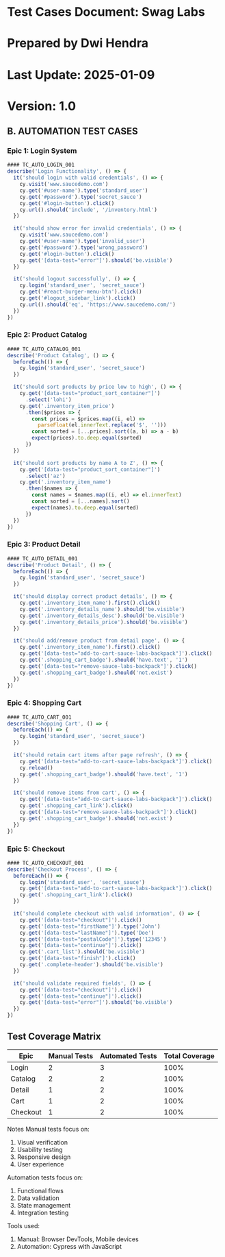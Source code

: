 # Test Cases Document: Swag Labs
# Prepared by Dwi Hendra
# Last Update: 2025-01-09
# Version: 1.0

## B. AUTOMATION TEST CASES

### Epic 1: Login System

```javascript
#### TC_AUTO_LOGIN_001
describe('Login Functionality', () => {
  it('should login with valid credentials', () => {
    cy.visit('www.saucedemo.com')
    cy.get('#user-name').type('standard_user')
    cy.get('#password').type('secret_sauce')
    cy.get('#login-button').click()
    cy.url().should('include', '/inventory.html')
  })

  it('should show error for invalid credentials', () => {
    cy.visit('www.saucedemo.com')
    cy.get('#user-name').type('invalid_user')
    cy.get('#password').type('wrong_password')
    cy.get('#login-button').click()
    cy.get('[data-test="error"]').should('be.visible')
  })

  it('should logout successfully', () => {
    cy.login('standard_user', 'secret_sauce')
    cy.get('#react-burger-menu-btn').click()
    cy.get('#logout_sidebar_link').click()
    cy.url().should('eq', 'https://www.saucedemo.com/')
  })
})
```

### Epic 2: Product Catalog

```javascript
#### TC_AUTO_CATALOG_001
describe('Product Catalog', () => {
  beforeEach(() => {
    cy.login('standard_user', 'secret_sauce')
  })

  it('should sort products by price low to high', () => {
    cy.get('[data-test="product_sort_container"]')
      .select('lohi')
    cy.get('.inventory_item_price')
      .then($prices => {
        const prices = $prices.map((i, el) => 
          parseFloat(el.innerText.replace('$', '')))
        const sorted = [...prices].sort((a, b) => a - b)
        expect(prices).to.deep.equal(sorted)
      })
  })

  it('should sort products by name A to Z', () => {
    cy.get('[data-test="product_sort_container"]')
      .select('az')
    cy.get('.inventory_item_name')
      .then($names => {
        const names = $names.map((i, el) => el.innerText)
        const sorted = [...names].sort()
        expect(names).to.deep.equal(sorted)
      })
  })
})
```

### Epic 3: Product Detail

```javascript
#### TC_AUTO_DETAIL_001
describe('Product Detail', () => {
  beforeEach(() => {
    cy.login('standard_user', 'secret_sauce')
  })

  it('should display correct product details', () => {
    cy.get('.inventory_item_name').first().click()
    cy.get('.inventory_details_name').should('be.visible')
    cy.get('.inventory_details_desc').should('be.visible')
    cy.get('.inventory_details_price').should('be.visible')
  })

  it('should add/remove product from detail page', () => {
    cy.get('.inventory_item_name').first().click()
    cy.get('[data-test="add-to-cart-sauce-labs-backpack"]').click()
    cy.get('.shopping_cart_badge').should('have.text', '1')
    cy.get('[data-test="remove-sauce-labs-backpack"]').click()
    cy.get('.shopping_cart_badge').should('not.exist')
  })
})
```

### Epic 4: Shopping Cart

```javascript
#### TC_AUTO_CART_001
describe('Shopping Cart', () => {
  beforeEach(() => {
    cy.login('standard_user', 'secret_sauce')
  })

  it('should retain cart items after page refresh', () => {
    cy.get('[data-test="add-to-cart-sauce-labs-backpack"]').click()
    cy.reload()
    cy.get('.shopping_cart_badge').should('have.text', '1')
  })

  it('should remove items from cart', () => {
    cy.get('[data-test="add-to-cart-sauce-labs-backpack"]').click()
    cy.get('.shopping_cart_link').click()
    cy.get('[data-test="remove-sauce-labs-backpack"]').click()
    cy.get('.shopping_cart_badge').should('not.exist')
  })
})
```

### Epic 5: Checkout

```javascript
#### TC_AUTO_CHECKOUT_001
describe('Checkout Process', () => {
  beforeEach(() => {
    cy.login('standard_user', 'secret_sauce')
    cy.get('[data-test="add-to-cart-sauce-labs-backpack"]').click()
    cy.get('.shopping_cart_link').click()
  })

  it('should complete checkout with valid information', () => {
    cy.get('[data-test="checkout"]').click()
    cy.get('[data-test="firstName"]').type('John')
    cy.get('[data-test="lastName"]').type('Doe')
    cy.get('[data-test="postalCode"]').type('12345')
    cy.get('[data-test="continue"]').click()
    cy.get('.cart_list').should('be.visible')
    cy.get('[data-test="finish"]').click()
    cy.get('.complete-header').should('be.visible')
  })

  it('should validate required fields', () => {
    cy.get('[data-test="checkout"]').click()
    cy.get('[data-test="continue"]').click()
    cy.get('[data-test="error"]').should('be.visible')
  })
})
```

## Test Coverage Matrix

| Epic | Manual Tests | Automated Tests | Total Coverage |
|------|--------------|----------------|----------------|
| Login | 2 | 3 | 100% |
| Catalog | 2 | 2 | 100% |
| Detail | 1 | 2 | 100% |
| Cart | 1 | 2 | 100% |
| Checkout | 1 | 2 | 100% |

Notes
Manual tests focus on:
1. Visual verification
2. Usability testing
3. Responsive design
4. User experience

Automation tests focus on:
1. Functional flows
2. Data validation
3. State management
4. Integration testing

Tools used:
1. Manual: Browser DevTools, Mobile devices
2. Automation: Cypress with JavaScript
